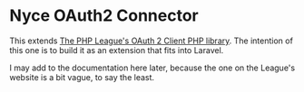 # Nyce OAuth2 Connector

This extends [The PHP League's OAuth 2 Client PHP library](https://oauth2-client.thephpleague.com).  The intention of this one is to build it as an extension that fits into Laravel.

I may add to the documentation here later, because the one on the League's website is a bit vague, to say the least.
